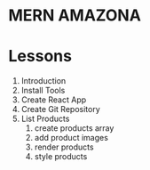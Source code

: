 # MERN AMAZONA

# Lessons
1. Introduction
2. Install Tools
3. Create React App
4. Create Git Repository 
5. List Products
    1. create products array
    2. add product images
    3. render products
    4. style products